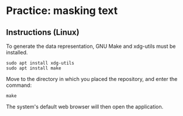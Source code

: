 # Practice: masking text


## Instructions (Linux)
To generate the data representation, GNU Make and xdg-utils must be installed.
```
sudo apt install xdg-utils
sudo apt install make
```

Move to the directory in which you placed the repository, and enter the command:
```
make
```
The system's default web browser will then open the application.
